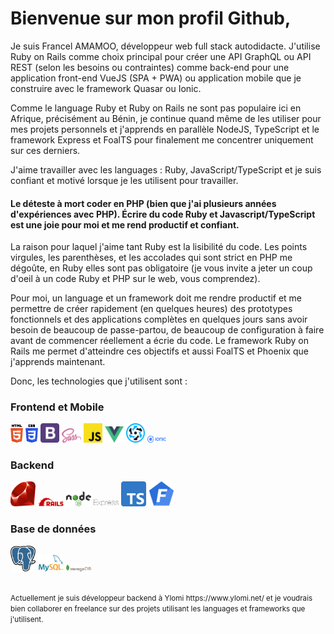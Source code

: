 # Bienvenue sur mon profil Github,

Je suis Francel AMAMOO, développeur web full stack autodidacte. J'utilise Ruby on Rails comme choix principal pour créer une API GraphQL ou API REST (selon les besoins ou contraintes) comme back-end pour une application front-end VueJS (SPA + PWA) ou application mobile que je construire avec le framework Quasar ou Ionic.

Comme le language Ruby et Ruby on Rails ne sont pas populaire ici en Afrique, précisément au Bénin, je continue quand même de les utiliser pour mes projets personnels et j'apprends en parallèle NodeJS, TypeScript et le framework Express et FoalTS pour finalement me concentrer uniquement sur ces derniers.

J'aime travailler avec les languages : Ruby, JavaScript/TypeScript et je suis confiant et motivé lorsque je les utilisent pour travailler.
#### Le déteste à mort coder en PHP (bien que j'ai plusieurs années d'expériences avec PHP). Écrire du code Ruby et Javascript/TypeScript est une joie pour moi et me rend productif et confiant.
La raison pour laquel j'aime tant Ruby est la lisibilité du code. Les points virgules, les parenthèses, et les accolades qui sont strict en PHP me dégoûte, en Ruby elles sont pas obligatoire (je vous invite a jeter un coup d'oeil à un code Ruby et PHP sur le web, vous comprendez).

Pour moi, un language et un framework doit me rendre productif et me permettre de créer rapidement (en quelques heures) des prototypes fonctionnels et des applications complètes en quelques jours sans avoir besoin de beaucoup de passe-partou, de beaucoup de configuration à faire avant de commencer réellement a écrie du code. Le framework Ruby on Rails me permet d'atteindre ces objectifs et aussi FoalTS et Phoenix que j'apprends maintenant.

Donc, les technologies que j'utilisent sont :

### Frontend et Mobile

<div>
  <img src ="./images/html-5.svg" alt="HTML5 logo" width="4%" title='HTML5'/>
  <img src ="./images/css-3.svg" alt="CSS3 logo" width="4%" title='CSS3'/>
  <img src ="./images/bootstrap.svg" alt="Bootstrap logo" width="6%" title='Bootstrap'/>
  <img src ="./images/sass.svg" alt="Sass logo" width="6%" title='Sass'/>
  <img src ="./images/javascript.svg" alt="JavaScript logo" width="6%" title='JavaScript'/>
  <img src ="./images/vuejs-seeklogo.com.svg" alt="VueJS logo" width="6%" title='VueJS'/>
  <img src ="./images/quasar-logo.svg" alt="Quasar logo" width="6%" title='Quasar'/>
  <img src ="./images/512px-Ionic_Logo.svg.png" alt="Ionic logo" width="6%" title='Ionic'/>
<div> 

### Backend

<div>
  <img src ="./images/Ruby_logo.svg" alt="Ruby logo" width="8%" title='Ruby'/>
  <img src ="./images/Ruby_On_Rails_Logo.svg" alt="Ruby on Rails logo" width="8%" title='Ruby on Rails'/>
  <img src ="./images/nodejs.svg" alt="Node logo" width="8%" title='Nodejs'/>
  <img src ="./images/express.svg" alt="Express logo" width="8%" title='Express'/>
  <img src ="./images/Typescript_logo_2020.svg" alt="TypeScript logo" width="8%" title='TypeScript'/>
  <img src ="./images/logo.png" alt="FoalTS logo" width="8%" title='FoalTS'/>
  <!-- <img src ="./images/logo (1).png" alt="Elixir logo" width="8%" title='Elixir'/>
  <img src ="./images/phoenix-78c0fd3233522383ea9093ef877c8851.png" alt="Elixir logo" width="8%" title='Phoenix'/>
  <img src ="./images/python.svg" alt="Python logo" width="8%" title='Python'/>
  <img src ="./images/django.svg" alt="Django logo" width="8%" title='Django'/> -->
</div>

### Base de données

<div>
  <img src ="./images/PostgreSQL_logo.3colors.svg" alt="PostgreSQL logo" width="8%" title='PostgreSQL'/>
  <img src ="./images/logo-mysql-170x115.png" alt="MySQL logo" width="8%" title='MySQL'/>
  <img src ="./images/mongodb.svg" alt="D3 logo" width="8%" title='MongoDB'/>
</div>

<!--
### Tools

<div>
  <img src ="./images/figma.svg" alt="Figma logo" width="8%" title='Figma'/>
  <img src ="./images/visual-studio-code.svg" alt="VS Code logo" width="8%" title='Visual Studio Code'/>
  <img src ="./images/git.svg" alt="Git logo" width="8%" title='Git'/>
  <img src ="./images/eslint.svg" alt="ESLint logo" width="8%" title='ESLint'/>
  <img src ="./images/webpack.svg" alt="Webpack logo" width="8%" title='Webpack'/>
  <img src ="./images/nodemon.svg" alt="Nodemon logo" width="8%" title='Nodemon'/> 
</div>
-->

##
<small>
 Actuellement je suis développeur backend à Ylomi https://www.ylomi.net/ et je voudrais bien collaborer en freelance sur des projets utilisant les languages et frameworks que j'utilisent.
</small>

<!-- ## Tech Stacks
- MEEN Stack
- MERN Stack
- JAM Stack
- MRF Stack
 -->

<!--
---
<small> _I am a lifelong learner and I love teaching and inspiring people_. </small>
-->

<!--
### Hi there 👋

I am Francel AMAMOO. I am a Ruby On Rails back-end developer.
Ruby is the language that makes me more productive and is my primary backend programming language. I write very often Ruby and JavaScript code. I also have little front-end skills in JavaScript and Vuejs and little skills in Nodejs.
I am currently more learnning JavaScript, TypeScript and Nodejs and i'm looking for new opportunities.
  

**francelwebdev/francelwebdev** is a ✨ _special_ ✨ repository because its `README.md` (this file) appears on your GitHub profile.

Here are some ideas to get you started:

- 🔭 I’m currently working on ...
- 🌱 I’m currently learning ...
- 👯 I’m looking to collaborate on ...
- 🤔 I’m looking for help with ...
- 💬 Ask me about ...
- 📫 How to reach me: ...
- 😄 Pronouns: ...
- ⚡ Fun fact: ...
-->
